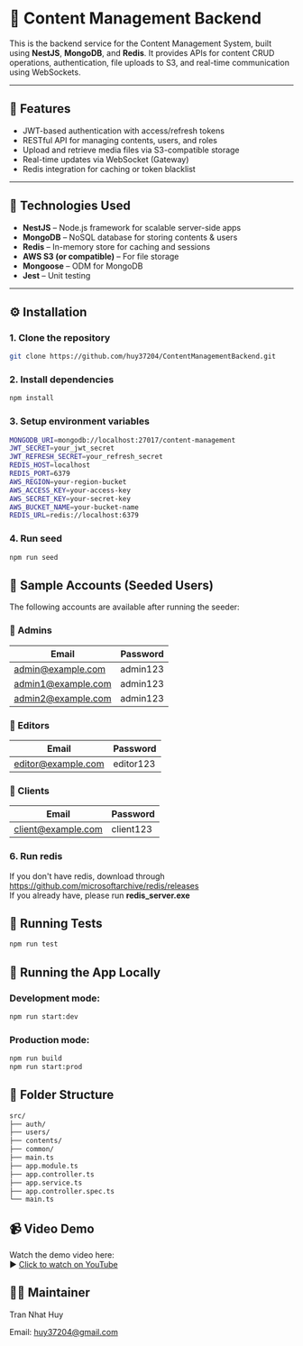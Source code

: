# 🧠 Content Management Backend

This is the backend service for the Content Management System, built using **NestJS**, **MongoDB**, and **Redis**. It provides APIs for content CRUD operations, authentication, file uploads to S3, and real-time communication using WebSockets.

---

## 🚀 Features

- JWT-based authentication with access/refresh tokens
- RESTful API for managing contents, users, and roles
- Upload and retrieve media files via S3-compatible storage
- Real-time updates via WebSocket (Gateway)
- Redis integration for caching or token blacklist

---

## 🧩 Technologies Used

- **NestJS** – Node.js framework for scalable server-side apps
- **MongoDB** – NoSQL database for storing contents & users
- **Redis** – In-memory store for caching and sessions
- **AWS S3 (or compatible)** – For file storage
- **Mongoose** – ODM for MongoDB
- **Jest** – Unit testing

---

## ⚙️ Installation

### 1. Clone the repository

```bash
git clone https://github.com/huy37204/ContentManagementBackend.git
```

### 2. Install dependencies

```bash
npm install
```

### 3. Setup environment variables

```bash
MONGODB_URI=mongodb://localhost:27017/content-management
JWT_SECRET=your_jwt_secret
JWT_REFRESH_SECRET=your_refresh_secret
REDIS_HOST=localhost
REDIS_PORT=6379
AWS_REGION=your-region-bucket
AWS_ACCESS_KEY=your-access-key
AWS_SECRET_KEY=your-secret-key
AWS_BUCKET_NAME=your-bucket-name
REDIS_URL=redis://localhost:6379
```

### 4. Run seed

```bash
npm run seed
```

## 👤 Sample Accounts (Seeded Users)

The following accounts are available after running the seeder:

### 🔧 Admins

| Email              | Password |
| ------------------ | -------- |
| admin@example.com  | admin123 |
| admin1@example.com | admin123 |
| admin2@example.com | admin123 |

### 📝 Editors

| Email              | Password  |
| ------------------ | --------- |
| editor@example.com | editor123 |

### 👥 Clients

| Email              | Password  |
| ------------------ | --------- |
| client@example.com | client123 |

### 6. Run redis

If you don't have redis, download through https://github.com/microsoftarchive/redis/releases<br>
If you already have, please run <b>redis_server.exe</b>

## 🧪 Running Tests

```bash
npm run test
```

## 🚴 Running the App Locally

### Development mode:

```bash
npm run start:dev
```

### Production mode:

```bash
npm run build
npm run start:prod
```

## 📁 Folder Structure

```bash
src/
├── auth/
├── users/
├── contents/
├── common/
├── main.ts
├── app.module.ts
├── app.controller.ts
├── app.service.ts
├── app.controller.spec.ts
└── main.ts
```

## 📹 Video Demo

Watch the demo video here:  
▶️ [Click to watch on YouTube](https://www.youtube.com/watch?v=2qURYZtp5g8)

## 👨‍💻 Maintainer

Tran Nhat Huy

Email: huy37204@gmail.com
